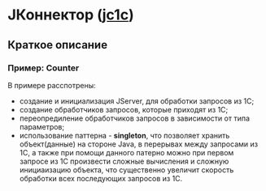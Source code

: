 # JКоннектор ([jc1c](https://github.com/kaliuzhnyi/jc1c "https://github.com/kaliuzhnyi/jc1c"))

## Краткое описание

### Пример: Counter

В примере расспотрены:
- создание и инициализация JServer, для обработки запросов из 1С;
- создание обработчиков запросов, которые приходят из 1С;
- переопредиление обработчиков запросов в зависимости от типа параметров;
- использование паттерна - **singleton**, что позволяет хранить объект(данные) на стороне Java,
в перерывах между запросами из 1С, а также при помощи данного патерно можно при первом запросе из 1С
произвести сложные вычисления и сложную инициаизацию объекта, что существенно увеличит скорость обработки
всех последующих запросов из 1С.